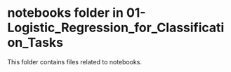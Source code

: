 # notebooks folder in 01-Logistic_Regression_for_Classification_Tasks
This folder contains files related to notebooks.
